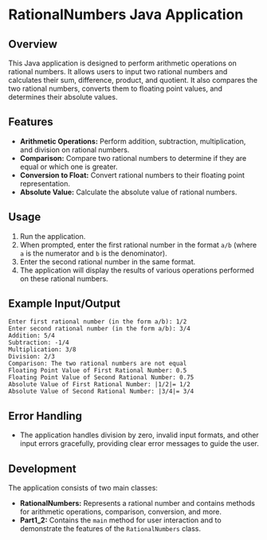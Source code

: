# RationalNumbers Java Application

## Overview
This Java application is designed to perform arithmetic operations on rational numbers. It allows users to input two rational numbers and calculates their sum, difference, product, and quotient. It also compares the two rational numbers, converts them to floating point values, and determines their absolute values.

## Features
- **Arithmetic Operations:** Perform addition, subtraction, multiplication, and division on rational numbers.
- **Comparison:** Compare two rational numbers to determine if they are equal or which one is greater.
- **Conversion to Float:** Convert rational numbers to their floating point representation.
- **Absolute Value:** Calculate the absolute value of rational numbers.

## Usage
1. Run the application.
2. When prompted, enter the first rational number in the format `a/b` (where `a` is the numerator and `b` is the denominator).
3. Enter the second rational number in the same format.
4. The application will display the results of various operations performed on these rational numbers.

## Example Input/Output
```
Enter first rational number (in the form a/b): 1/2
Enter second rational number (in the form a/b): 3/4
Addition: 5/4
Subtraction: -1/4
Multiplication: 3/8
Division: 2/3
Comparison: The two rational numbers are not equal
Floating Point Value of First Rational Number: 0.5
Floating Point Value of Second Rational Number: 0.75
Absolute Value of First Rational Number: |1/2|= 1/2
Absolute Value of Second Rational Number: |3/4|= 3/4
```

## Error Handling
- The application handles division by zero, invalid input formats, and other input errors gracefully, providing clear error messages to guide the user.

## Development
The application consists of two main classes:
- **RationalNumbers:** Represents a rational number and contains methods for arithmetic operations, comparison, conversion, and more.
- **Part1_2:** Contains the `main` method for user interaction and to demonstrate the features of the `RationalNumbers` class.

